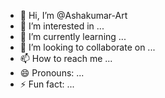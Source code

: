- 👋 Hi, I’m @Ashakumar-Art
- 👀 I’m interested in ...
- 🌱 I’m currently learning ...
- 💞️ I’m looking to collaborate on ...
- 📫 How to reach me ...
- 😄 Pronouns: ...
- ⚡ Fun fact: ...

<!---
Ashakumar-Art/Ashakumar-A kort is a ✨ special ✨ repository because its `README.md` (this file) appears on your GitHub profile.
You can click the Preview link to take a look at your changes.
--->
